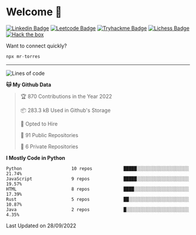 # Welcome 👋

[![Linkedin Badge](https://img.shields.io/badge/-PedroTorres-blue?style=flat-square&logo=Linkedin&logoColor=white&link=https://www.linkedin.com/in/PedroTorres/)](https://www.linkedin.com/in/pedro-torres-cruz/)
[![Leetcode Badge](https://img.shields.io/badge/profile-leetcode-green)](https://leetcode.com/corfucinas/)
[![Tryhackme Badge](https://img.shields.io/badge/profile-tryhackme-blue)](https://tryhackme.com/p/Corfucinas/)
[![Lichess Badge](https://img.shields.io/badge/challenge_me-lichess-yellow)](https://lichess.org/@/Corfucinas)
[![Hack the box](https://img.shields.io/badge/hack_the_box-profile-red)](https://www.hackthebox.eu/profile/375826)

Want to connect quickly?

```javascript
npx mr-torres
```

---

<!--START_SECTION:waka-->
![Lines of code](https://img.shields.io/badge/From%20Hello%20World%20I%27ve%20Written-1.7%20million%20lines%20of%20code-blue)

**🐱 My Github Data** 

> 🏆 870 Contributions in the Year 2022
 > 
> 📦 283.3 kB Used in Github's Storage 
 > 
> 💼 Opted to Hire
 > 
> 📜 91 Public Repositories 
 > 
> 🔑 6 Private Repositories  
 > 
**I Mostly Code in Python** 

```text
Python                   10 repos            █████░░░░░░░░░░░░░░░░░░░░   21.74% 
JavaScript               9 repos             █████░░░░░░░░░░░░░░░░░░░░   19.57% 
HTML                     8 repos             ████░░░░░░░░░░░░░░░░░░░░░   17.39% 
Rust                     5 repos             ██░░░░░░░░░░░░░░░░░░░░░░░   10.87% 
Java                     2 repos             █░░░░░░░░░░░░░░░░░░░░░░░░   4.35%

```



 Last Updated on 28/09/2022
<!--END_SECTION:waka-->
